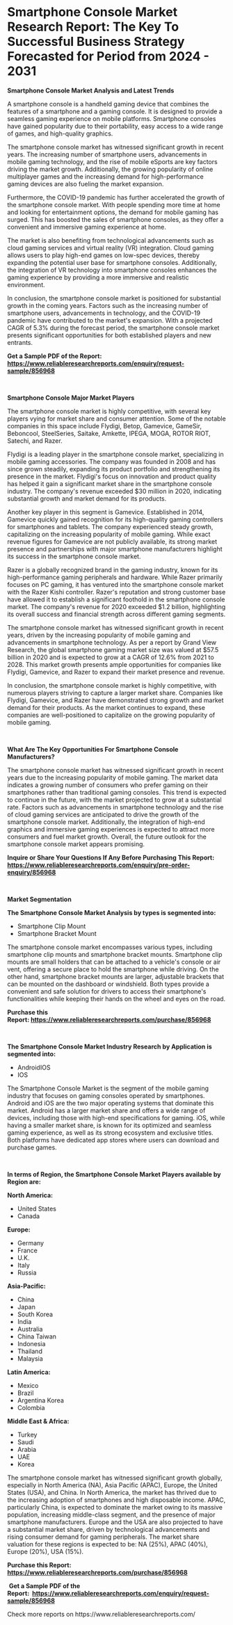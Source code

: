<p><h1>Smartphone Console Market Research Report: The Key To Successful Business Strategy Forecasted for Period from 2024 - 2031</h1></p><p><strong>Smartphone Console Market Analysis and Latest Trends</strong></p>
<p><p>A smartphone console is a handheld gaming device that combines the features of a smartphone and a gaming console. It is designed to provide a seamless gaming experience on mobile platforms. Smartphone consoles have gained popularity due to their portability, easy access to a wide range of games, and high-quality graphics.</p><p>The smartphone console market has witnessed significant growth in recent years. The increasing number of smartphone users, advancements in mobile gaming technology, and the rise of mobile eSports are key factors driving the market growth. Additionally, the growing popularity of online multiplayer games and the increasing demand for high-performance gaming devices are also fueling the market expansion. </p><p>Furthermore, the COVID-19 pandemic has further accelerated the growth of the smartphone console market. With people spending more time at home and looking for entertainment options, the demand for mobile gaming has surged. This has boosted the sales of smartphone consoles, as they offer a convenient and immersive gaming experience at home.</p><p>The market is also benefiting from technological advancements such as cloud gaming services and virtual reality (VR) integration. Cloud gaming allows users to play high-end games on low-spec devices, thereby expanding the potential user base for smartphone consoles. Additionally, the integration of VR technology into smartphone consoles enhances the gaming experience by providing a more immersive and realistic environment.</p><p>In conclusion, the smartphone console market is positioned for substantial growth in the coming years. Factors such as the increasing number of smartphone users, advancements in technology, and the COVID-19 pandemic have contributed to the market's expansion. With a projected CAGR of 5.3% during the forecast period, the smartphone console market presents significant opportunities for both established players and new entrants.</p></p>
<p><strong>Get a Sample PDF of the Report:&nbsp; <a href="https://www.reliableresearchreports.com/enquiry/request-sample/856968">https://www.reliableresearchreports.com/enquiry/request-sample/856968</a></strong></p>
<p>&nbsp;</p>
<p><strong>Smartphone Console Major Market Players</strong></p>
<p><p>The smartphone console market is highly competitive, with several key players vying for market share and consumer attention. Some of the notable companies in this space include Flydigi, Betop, Gamevice, GameSir, Beboncool, SteelSeries, Saitake, Amkette, IPEGA, MOGA, ROTOR RIOT, Satechi, and Razer. </p><p>Flydigi is a leading player in the smartphone console market, specializing in mobile gaming accessories. The company was founded in 2008 and has since grown steadily, expanding its product portfolio and strengthening its presence in the market. Flydigi's focus on innovation and product quality has helped it gain a significant market share in the smartphone console industry. The company's revenue exceeded $30 million in 2020, indicating substantial growth and market demand for its products.</p><p>Another key player in this segment is Gamevice. Established in 2014, Gamevice quickly gained recognition for its high-quality gaming controllers for smartphones and tablets. The company experienced steady growth, capitalizing on the increasing popularity of mobile gaming. While exact revenue figures for Gamevice are not publicly available, its strong market presence and partnerships with major smartphone manufacturers highlight its success in the smartphone console market.</p><p>Razer is a globally recognized brand in the gaming industry, known for its high-performance gaming peripherals and hardware. While Razer primarily focuses on PC gaming, it has ventured into the smartphone console market with the Razer Kishi controller. Razer's reputation and strong customer base have allowed it to establish a significant foothold in the smartphone console market. The company's revenue for 2020 exceeded $1.2 billion, highlighting its overall success and financial strength across different gaming segments.</p><p>The smartphone console market has witnessed significant growth in recent years, driven by the increasing popularity of mobile gaming and advancements in smartphone technology. As per a report by Grand View Research, the global smartphone gaming market size was valued at $57.5 billion in 2020 and is expected to grow at a CAGR of 12.6% from 2021 to 2028. This market growth presents ample opportunities for companies like Flydigi, Gamevice, and Razer to expand their market presence and revenue.</p><p>In conclusion, the smartphone console market is highly competitive, with numerous players striving to capture a larger market share. Companies like Flydigi, Gamevice, and Razer have demonstrated strong growth and market demand for their products. As the market continues to expand, these companies are well-positioned to capitalize on the growing popularity of mobile gaming.</p></p>
<p>&nbsp;</p>
<p><strong>What Are The Key Opportunities For Smartphone Console Manufacturers?</strong></p>
<p><p>The smartphone console market has witnessed significant growth in recent years due to the increasing popularity of mobile gaming. The market data indicates a growing number of consumers who prefer gaming on their smartphones rather than traditional gaming consoles. This trend is expected to continue in the future, with the market projected to grow at a substantial rate. Factors such as advancements in smartphone technology and the rise of cloud gaming services are anticipated to drive the growth of the smartphone console market. Additionally, the integration of high-end graphics and immersive gaming experiences is expected to attract more consumers and fuel market growth. Overall, the future outlook for the smartphone console market appears promising.</p></p>
<p><strong>Inquire or Share Your Questions If Any Before Purchasing This Report: <a href="https://www.reliableresearchreports.com/enquiry/pre-order-enquiry/856968">https://www.reliableresearchreports.com/enquiry/pre-order-enquiry/856968</a></strong></p>
<p>&nbsp;</p>
<p><strong>Market Segmentation</strong></p>
<p><strong>The Smartphone Console Market Analysis by types is segmented into:</strong></p>
<p><ul><li>Smartphone Clip Mount</li><li>Smartphone Bracket Mount</li></ul></p>
<p><p>The smartphone console market encompasses various types, including smartphone clip mounts and smartphone bracket mounts. Smartphone clip mounts are small holders that can be attached to a vehicle's console or air vent, offering a secure place to hold the smartphone while driving. On the other hand, smartphone bracket mounts are larger, adjustable brackets that can be mounted on the dashboard or windshield. Both types provide a convenient and safe solution for drivers to access their smartphone's functionalities while keeping their hands on the wheel and eyes on the road.</p></p>
<p><strong>Purchase this Report:&nbsp;<a href="https://www.reliableresearchreports.com/purchase/856968">https://www.reliableresearchreports.com/purchase/856968</a></strong></p>
<p>&nbsp;</p>
<p><strong>The Smartphone Console Market Industry Research by Application is segmented into:</strong></p>
<p><ul><li>AndroidIOS</li><li>IOS</li></ul></p>
<p><p>The Smartphone Console Market is the segment of the mobile gaming industry that focuses on gaming consoles operated by smartphones. Android and iOS are the two major operating systems that dominate this market. Android has a larger market share and offers a wide range of devices, including those with high-end specifications for gaming. iOS, while having a smaller market share, is known for its optimized and seamless gaming experience, as well as its strong ecosystem and exclusive titles. Both platforms have dedicated app stores where users can download and purchase games.</p></p>
<p>&nbsp;</p>
<p><strong>In terms of Region, the Smartphone Console Market Players available by Region are:</strong></p>
<p>
    <p> <strong> North America: </strong>
        <ul>
            <li>United States</li>
            <li>Canada</li>
        </ul>
        </p> 
    <p> <strong> Europe: </strong>
        <ul>
            <li>Germany</li>
            <li>France</li>
            <li>U.K.</li>
            <li>Italy</li>
            <li>Russia</li>
        </ul>
        </p> 
    <p> <strong> Asia-Pacific: </strong>
        <ul>
            <li>China</li>
            <li>Japan</li>
            <li>South Korea</li>
            <li>India</li>
            <li>Australia</li>
            <li>China Taiwan</li>
            <li>Indonesia</li>
            <li>Thailand</li>
            <li>Malaysia</li>
        </ul>
        </p> 
    <p> <strong> Latin America: </strong>
        <ul>
            <li>Mexico</li>
            <li>Brazil</li>
            <li>Argentina Korea</li>
            <li>Colombia</li>
        </ul>
        </p> 
    <p> <strong> Middle East & Africa: </strong>
        <ul>
            <li>Turkey</li>
            <li>Saudi</li>
            <li>Arabia</li>
            <li>UAE</li>
            <li>Korea</li>
        </ul>
    </p>
    </p>
<p><p>The smartphone console market has witnessed significant growth globally, especially in North America (NA), Asia Pacific (APAC), Europe, the United States (USA), and China. In North America, the market has thrived due to the increasing adoption of smartphones and high disposable income. APAC, particularly China, is expected to dominate the market owing to its massive population, increasing middle-class segment, and the presence of major smartphone manufacturers. Europe and the USA are also projected to have a substantial market share, driven by technological advancements and rising consumer demand for gaming peripherals. The market share valuation for these regions is expected to be: NA (25%), APAC (40%), Europe (20%), USA (15%).</p></p>
<p><strong>Purchase this Report: <a href="https://www.reliableresearchreports.com/purchase/856968">https://www.reliableresearchreports.com/purchase/856968</a></strong></p>
<p>&nbsp;<strong>Get a Sample PDF of the Report:&nbsp;&nbsp;<a href="https://www.reliableresearchreports.com/enquiry/request-sample/856968">https://www.reliableresearchreports.com/enquiry/request-sample/856968</a></strong></p>
<p><strong></strong></p>
<p>Check more reports on https://www.reliableresearchreports.com/</p>